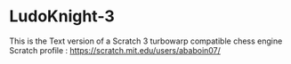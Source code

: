 # LudoKnight-3

This is the Text version of a Scratch 3 turbowarp compatible chess engine
Scratch profile : https://scratch.mit.edu/users/ababoin07/
